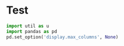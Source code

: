 # Test

```python
import util as u
import pandas as pd
pd.set_option('display.max_columns', None)
```







